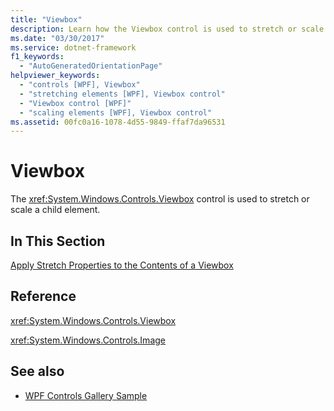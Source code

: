 ```yaml
---
title: "Viewbox"
description: Learn how the Viewbox control is used to stretch or scale a child element in Windows Presentation Foundation (WPF) applications.
ms.date: "03/30/2017"
ms.service: dotnet-framework
f1_keywords: 
  - "AutoGeneratedOrientationPage"
helpviewer_keywords: 
  - "controls [WPF], Viewbox"
  - "stretching elements [WPF], Viewbox control"
  - "Viewbox control [WPF]"
  - "scaling elements [WPF], Viewbox control"
ms.assetid: 00fc0a16-1078-4d55-9849-ffaf7da96531
---
```

# Viewbox

The <xref:System.Windows.Controls.Viewbox> control is used to stretch or scale a child element.  
  
## In This Section  

 [Apply Stretch Properties to the Contents of a Viewbox](how-to-apply-stretch-properties-to-the-contents-of-a-viewbox.md)  
  
## Reference  

 <xref:System.Windows.Controls.Viewbox>  
  
 <xref:System.Windows.Controls.Image>  
  
## See also

- [WPF Controls Gallery Sample](https://github.com/Microsoft/WPF-Samples/tree/master/Getting%20Started/ControlsAndLayout)
